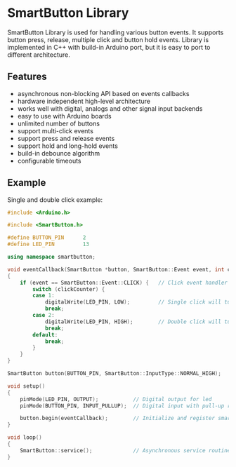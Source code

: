 # SmartButton Library
SmartButton Library is used for handling various button events.
It supports button press, release, multiple click and button hold events.
Library is implemented in C++ with build-in Arduino port, but it is easy to
port to different architecture.

## Features
* asynchronous non-blocking API based on events callbacks
* hardware independent high-level architecture
* works well with digital, analogs and other signal input backends
* easy to use with Arduino boards
* unlimited number of buttons
* support multi-click events
* support press and release events
* support hold and long-hold events
* build-in debounce algorithm
* configurable timeouts

## Example

Single and double click example:

```cpp
#include <Arduino.h>

#include <SmartButton.h>

#define BUTTON_PIN      2
#define LED_PIN         13

using namespace smartbutton;

void eventCallback(SmartButton *button, SmartButton::Event event, int clickCounter)
{
    if (event == SmartButton::Event::CLICK) {   // Click event handler
        switch (clickCounter) {
        case 1:
            digitalWrite(LED_PIN, LOW);         // Single click will turn led off
            break;
        case 2:
            digitalWrite(LED_PIN, HIGH);        // Double click will turn led on
            break;
        default:
            break;
        }
    }
}

SmartButton button(BUTTON_PIN, SmartButton::InputType::NORMAL_HIGH);

void setup()
{
    pinMode(LED_PIN, OUTPUT);           // Digital output for led
    pinMode(BUTTON_PIN, INPUT_PULLUP);  // Digital input with pull-up resistors (normal high)

    button.begin(eventCallback);        // Initialize and register smart button
}

void loop()
{
    SmartButton::service();             // Asynchronous service routine, should be called periodically
}
```

